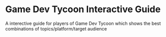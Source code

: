 # Game Dev Tycoon Interactive Guide

A interective guide for players of Game Dev Tycoon which shows the best combinations of topics/platform/target audience